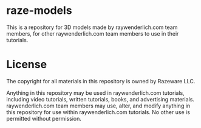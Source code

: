 # raze-models

This is a repository for 3D models made by raywenderlich.com team members, for other raywenderlich.com team members to use in their tutorials.

# License

The copyright for all materials in this repository is owned by Razeware LLC. 

Anything in this repository may be used in raywenderlich.com tutorials, including video tutorials, written tutorials, books, and advertising materials. raywenderlich.com team members may use, alter, and modify anything in this repository for use within raywenderlich.com tutorials. No other use is permitted without permission.